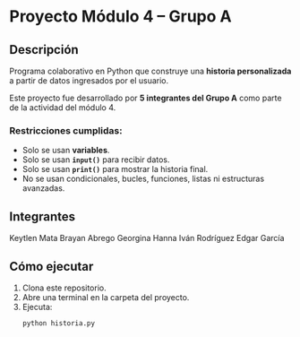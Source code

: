 # Proyecto Módulo 4 – Grupo A

## Descripción
Programa colaborativo en Python que construye una **historia personalizada** a partir de datos ingresados por el usuario.

Este proyecto fue desarrollado por **5 integrantes del Grupo A** como parte de la actividad del módulo 4.

###  Restricciones cumplidas:
- Solo se usan **variables**.
- Solo se usan **`input()`** para recibir datos.
- Solo se usan **`print()`** para mostrar la historia final.
- No se usan condicionales, bucles, funciones, listas ni estructuras avanzadas.

##  Integrantes
Keytlen Mata
Brayan Abrego
Georgina Hanna
Iván Rodríguez
Edgar García

## Cómo ejecutar
1. Clona este repositorio.
2. Abre una terminal en la carpeta del proyecto.
3. Ejecuta:
   ```bash
   python historia.py
